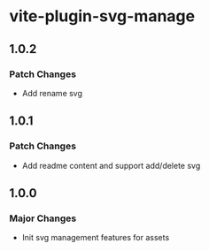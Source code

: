 # vite-plugin-svg-manage

## 1.0.2

### Patch Changes

- Add rename svg

## 1.0.1

### Patch Changes

- Add readme content and support add/delete svg

## 1.0.0

### Major Changes

- Init svg management features for assets
